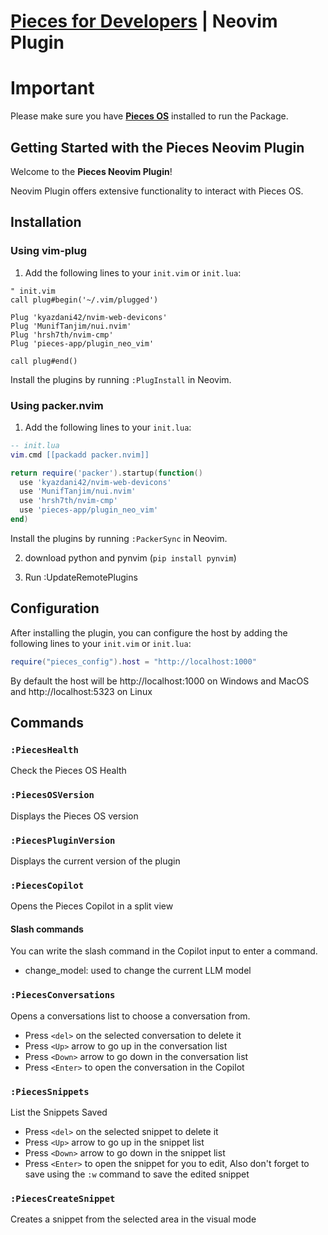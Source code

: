 # [Pieces for Developers](https://pieces.app) | Neovim Plugin

# Important

Please make sure you have [**Pieces OS**](https://docs.pieces.app/installation-getting-started/what-am-i-installing) installed to run the Package.

## Getting Started with the Pieces Neovim Plugin

Welcome to the **Pieces Neovim Plugin**!

Neovim Plugin offers extensive functionality to interact with Pieces OS.

## Installation

### Using vim-plug

1. Add the following lines to your `init.vim` or `init.lua`:

```vim
" init.vim
call plug#begin('~/.vim/plugged')

Plug 'kyazdani42/nvim-web-devicons'
Plug 'MunifTanjim/nui.nvim'
Plug 'hrsh7th/nvim-cmp'
Plug 'pieces-app/plugin_neo_vim'

call plug#end()
```

Install the plugins by running `:PlugInstall` in Neovim.

### Using packer.nvim

1. Add the following lines to your `init.lua`:

```lua
-- init.lua
vim.cmd [[packadd packer.nvim]]

return require('packer').startup(function()
  use 'kyazdani42/nvim-web-devicons'
  use 'MunifTanjim/nui.nvim'
  use 'hrsh7th/nvim-cmp'
  use 'pieces-app/plugin_neo_vim'
end)
```
Install the plugins by running `:PackerSync` in Neovim.



2. download python and pynvim (`pip install pynvim`)

3. Run :UpdateRemotePlugins

 

## Configuration

After installing the plugin, you can configure the host by adding the following lines to your `init.vim` or `init.lua`:

```lua
require("pieces_config").host = "http://localhost:1000"
```

By default the host will be http://localhost:1000 on Windows and MacOS and http://localhost:5323 on Linux

## Commands

### `:PiecesHealth`

Check the Pieces OS Health 

### `:PiecesOSVersion`

Displays the Pieces OS version

### `:PiecesPluginVersion`

Displays the current version of the plugin

### `:PiecesCopilot`

Opens the Pieces Copilot in a split view

#### Slash commands
You can write the slash command in the Copilot input to enter a command.

- change_model: used to change the current LLM model

### `:PiecesConversations`

Opens a conversations list to choose a conversation from.

- Press `<del>` on the selected conversation to delete it
- Press `<Up>` arrow to go up in the conversation list
- Press `<Down>` arrow to go down in the conversation list
- Press `<Enter>` to open the conversation in the Copilot

### `:PiecesSnippets`

List the Snippets Saved

- Press `<del>` on the selected snippet to delete it
- Press `<Up>` arrow to go up in the snippet list
- Press `<Down>` arrow to go down in the snippet list
- Press `<Enter>` to open the snippet for you to edit, Also don't forget to save using the `:w` command to save the edited snippet 

### `:PiecesCreateSnippet`

Creates a snippet from the selected area in the visual mode
